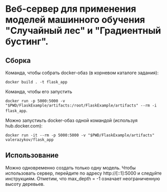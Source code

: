 # Веб-сервер для применения моделей машинного обучения "Случайный лес" и "Градиентный бустинг".

## Cборка

Команда, чтобы собрать docker-обаз (в корневом каталоге задания):

`docker build . -t flask_app`

Команда, чтобы его запустить

`docker run -p 5000:5000 -v "$PWD/FlaskExample/artifacts:/root/FlaskExample/artifacts" --rm -i flask_app`.

Можно запустиьть docker-обаз одной командой (используя hub.docker.com):

`docker run -it --rm -p 5000:5000 -v "$PWD/FlaskExample/artifacts" valerazykov/flask_app`

## Использование
Можно одновременно создать только одну модель.
Чтобы использовать сервер, перейдите по адресу http://[::1]:5000 и следуйте инструкциям. Отметим, что max_depth = -1 означает неограниченную высоту деревьев.

